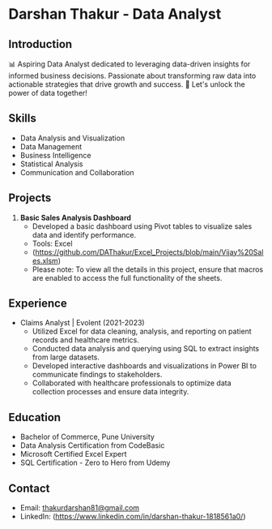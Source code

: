 # Darshan Thakur - Data Analyst

## Introduction
📊 Aspiring Data Analyst dedicated to leveraging data-driven insights for informed business decisions. Passionate about transforming raw data into actionable strategies that drive growth and success. 💼 Let's unlock the power of data together!

## Skills
- Data Analysis and Visualization
- Data Management
- Business Intelligence
- Statistical Analysis
- Communication and Collaboration

## Projects
1. **Basic Sales Analysis Dashboard**
   - Developed a basic dashboard using Pivot tables to visualize sales data and identify performance.
   - Tools: Excel
   - (https://github.com/DAThakur/Excel_Projects/blob/main/Vijay%20Sales.xlsm)
   - Please note: To view all the details in this project, ensure that macros are enabled to access the full functionality of the sheets.

## Experience
- Claims Analyst | Evolent (2021-2023)
    - Utilized Excel for data cleaning, analysis, and reporting on patient records and healthcare metrics.
    - Conducted data analysis and querying using SQL to extract insights from large datasets.
    - Developed interactive dashboards and visualizations in Power BI to communicate findings to stakeholders.
    - Collaborated with healthcare professionals to optimize data collection processes and ensure data integrity.
 
## Education
- Bachelor of Commerce, Pune University
- Data Analysis Certification from CodeBasic
- Microsoft Certified Excel Expert
- SQL Certification - Zero to Hero from Udemy

## Contact
- Email: thakurdarshan81@gmail.com
- LinkedIn: (https://www.linkedin.com/in/darshan-thakur-1818561a0/)
